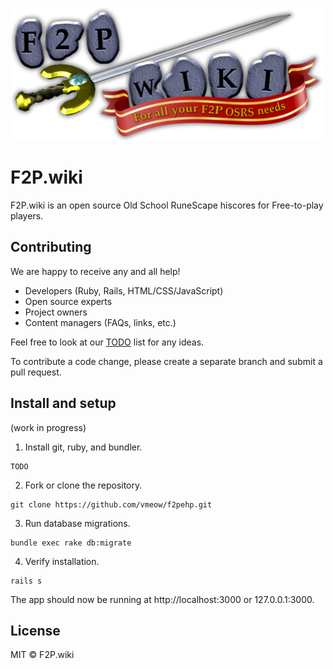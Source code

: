 ![](app/assets/images/f2pwiki_500.png)
# F2P.wiki

F2P.wiki is an open source Old School RuneScape hiscores for Free-to-play players. 

## Contributing

We are happy to receive any and all help!

* Developers (Ruby, Rails, HTML/CSS/JavaScript)
* Open source experts
* Project owners
* Content managers (FAQs, links, etc.)

Feel free to look at our [TODO](TODO.md) list for any ideas.

To contribute a code change, please create a separate branch and submit a pull request.

## Install and setup

(work in progress)

1. Install git, ruby, and bundler.
```
TODO
```

2. Fork or clone the repository.
```
git clone https://github.com/vmeow/f2pehp.git
```

3. Run database migrations.
```
bundle exec rake db:migrate
```

4. Verify installation.
```
rails s
```

The app should now be running at http://localhost:3000 or 127.0.0.1:3000.

## License

MIT © F2P.wiki

